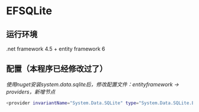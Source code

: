 EFSQLite
========

运行环境
----------------
.net framework 4.5 + entity framework 6

配置（本程序已经修改过了）
--------------------------

*使用nuget安装system.data.sqlite后，修改配置文件：entityframework -> providers，新增节点*

```bash
<provider invariantName="System.Data.SQLite" type="System.Data.SQLite.EF6.SQLiteProviderServices, System.Data.SQLite.EF6" />
```
